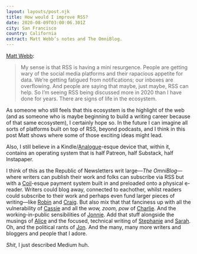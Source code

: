```yaml
---
layout: layouts/post.njk
title: How would I improve RSS?
date: 2020-08-09T03:00:06.301Z
city: San Francisco
country: California
extract: Matt Webb’s notes and The OmniBlog.
---
```


[Matt Webb](http://interconnected.org/home/2020/07/29/improving_rss):

> My sense is that RSS is having a mini resurgence. People are getting wary of the social media platforms and their rapacious appetite for data. We’re getting fatigued from notifications; our inboxes are overflowing. And people are saying that maybe, just maybe, RSS can help. So I’m seeing RSS being discussed more in 2020 than I have done for years. There are signs of life in the ecosystem.

As someone who still feels that this ecosystem is the highlight of the web (and as someone who is maybe beginning to build a writing career because of that same ecosystem), I certainly hope so. In the future I can imagine all sorts of platforms built on top of RSS, beyond podcasts, and I think in this post Matt shows where some of those exciting ideas might lead.

Also, I still believe in a Kindle/[Analogue](https://www.analogue.co/pocket)-esque device that, within it, contains an operating system that is half Patreon, half Substack, half Instapaper.

I think of this as the Republic of Newsletters writ large—_The OmniBlog_—where writers can publish their work and folks can subscribe via RSS but with a [Coil](https://coil.com/)-esque payment system built in and preloaded onto a physical e-reader. Writers could blog away, connected to eachother, whilst readers could subscribe to their work and perhaps even fund larger pieces of writing—like [Robin](https://www.robinsloan.com/sloanstarter/) and [Craig](https://github.com/cmod/craigstarter). But also mix that that fanciness up with all the vulnerability of [Cassie](https://twitter.com/cassmarketos) and all the _wow, zoom, pow_ of [Charlie](https://twitter.com/vruba). And the working-in-public sensibilities of [Jonnie](https://destroytoday.com/). Add that stuff alongside the musings of [Alice](https://twitter.com/alicebartlett) and the focused, technical writing of [Stephanie](https://blog.stephaniestimac.com/) and [Sarah](https://sarahdrasnerdesign.com/). Oh, and the political rants of [Jon](https://twitter.com/jonlovett). And the many, many more writers and bloggers and people that I adore.

_Shit_, I just described Medium huh.
